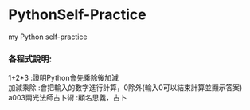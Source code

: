 # PythonSelf-Practice
my Python self-practice<br/>
### 各程式說明:
1+2*3 :證明Python會先乘除後加減<br/>
加減乘除 :會把輸入的數字進行計算，0除外(輸入0可以結束計算並顯示答案)<br/>
a003兩光法師占卜術 :顧名思義，占卜<br/>
